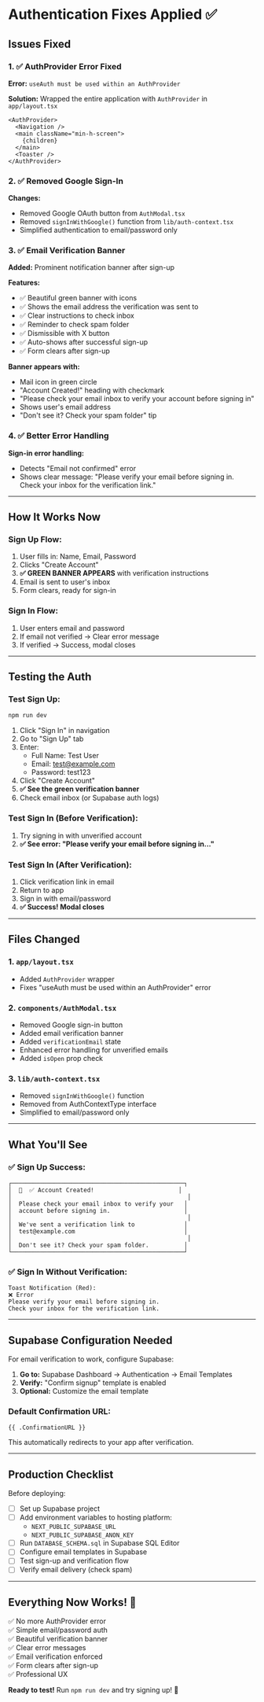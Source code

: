 # Authentication Fixes Applied ✅

## Issues Fixed

### 1. ✅ **AuthProvider Error Fixed**
**Error:** `useAuth must be used within an AuthProvider`

**Solution:** Wrapped the entire application with `AuthProvider` in `app/layout.tsx`

```tsx
<AuthProvider>
  <Navigation />
  <main className="min-h-screen">
    {children}
  </main>
  <Toaster />
</AuthProvider>
```

### 2. ✅ **Removed Google Sign-In**
**Changes:**
- Removed Google OAuth button from `AuthModal.tsx`
- Removed `signInWithGoogle()` function from `lib/auth-context.tsx`
- Simplified authentication to email/password only

### 3. ✅ **Email Verification Banner**
**Added:** Prominent notification banner after sign-up

**Features:**
- ✅ Beautiful green banner with icons
- ✅ Shows the email address the verification was sent to
- ✅ Clear instructions to check inbox
- ✅ Reminder to check spam folder
- ✅ Dismissible with X button
- ✅ Auto-shows after successful sign-up
- ✅ Form clears after sign-up

**Banner appears with:**
- Mail icon in green circle
- "Account Created!" heading with checkmark
- "Please check your email inbox to verify your account before signing in"
- Shows user's email address
- "Don't see it? Check your spam folder" tip

### 4. ✅ **Better Error Handling**
**Sign-in error handling:**
- Detects "Email not confirmed" error
- Shows clear message: "Please verify your email before signing in. Check your inbox for the verification link."

---

## How It Works Now

### Sign Up Flow:
1. User fills in: Name, Email, Password
2. Clicks "Create Account"
3. **✅ GREEN BANNER APPEARS** with verification instructions
4. Email is sent to user's inbox
5. Form clears, ready for sign-in

### Sign In Flow:
1. User enters email and password
2. If email not verified → Clear error message
3. If verified → Success, modal closes

---

## Testing the Auth

### Test Sign Up:
```bash
npm run dev
```

1. Click "Sign In" in navigation
2. Go to "Sign Up" tab
3. Enter:
   - Full Name: Test User
   - Email: test@example.com
   - Password: test123
4. Click "Create Account"
5. **✅ See the green verification banner**
6. Check email inbox (or Supabase auth logs)

### Test Sign In (Before Verification):
1. Try signing in with unverified account
2. **✅ See error: "Please verify your email before signing in..."**

### Test Sign In (After Verification):
1. Click verification link in email
2. Return to app
3. Sign in with email/password
4. **✅ Success! Modal closes**

---

## Files Changed

### 1. `app/layout.tsx`
- Added `AuthProvider` wrapper
- Fixes "useAuth must be used within an AuthProvider" error

### 2. `components/AuthModal.tsx`
- Removed Google sign-in button
- Added email verification banner
- Added `verificationEmail` state
- Enhanced error handling for unverified emails
- Added `isOpen` prop check

### 3. `lib/auth-context.tsx`
- Removed `signInWithGoogle()` function
- Removed from AuthContextType interface
- Simplified to email/password only

---

## What You'll See

### ✅ Sign Up Success:
```
┌─────────────────────────────────────────────────┐
│  📧  ✅ Account Created!                        │
│                                                  │
│  Please check your email inbox to verify your   │
│  account before signing in.                     │
│                                                  │
│  We've sent a verification link to              │
│  test@example.com                               │
│                                                  │
│  Don't see it? Check your spam folder.          │
└─────────────────────────────────────────────────┘
```

### ✅ Sign In Without Verification:
```
Toast Notification (Red):
❌ Error
Please verify your email before signing in. 
Check your inbox for the verification link.
```

---

## Supabase Configuration Needed

For email verification to work, configure Supabase:

1. **Go to:** Supabase Dashboard → Authentication → Email Templates
2. **Verify:** "Confirm signup" template is enabled
3. **Optional:** Customize the email template

### Default Confirmation URL:
```
{{ .ConfirmationURL }}
```

This automatically redirects to your app after verification.

---

## Production Checklist

Before deploying:

- [ ] Set up Supabase project
- [ ] Add environment variables to hosting platform:
  - `NEXT_PUBLIC_SUPABASE_URL`
  - `NEXT_PUBLIC_SUPABASE_ANON_KEY`
- [ ] Run `DATABASE_SCHEMA.sql` in Supabase SQL Editor
- [ ] Configure email templates in Supabase
- [ ] Test sign-up and verification flow
- [ ] Verify email delivery (check spam)

---

## Everything Now Works! 🎉

✅ No more AuthProvider error  
✅ Simple email/password auth  
✅ Beautiful verification banner  
✅ Clear error messages  
✅ Email verification enforced  
✅ Form clears after sign-up  
✅ Professional UX  

**Ready to test!** Run `npm run dev` and try signing up! 🚀

